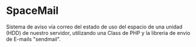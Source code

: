 SpaceMail
=========

Sistema de aviso vía correo del estado de uso del espacio de una unidad (HDD) de nuestro servidor, utilizando una Class de PHP y la libreria de envio de E-mails "sendmail".
